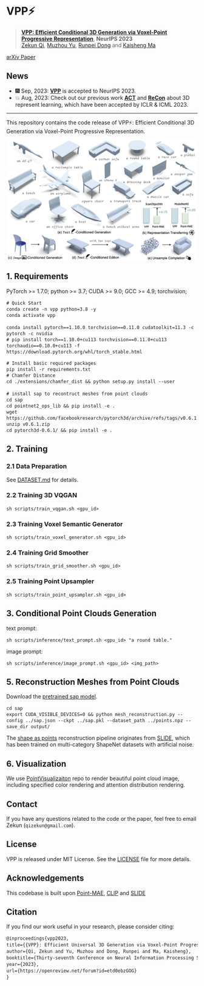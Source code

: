 # VPP⚡

> [**VPP: Efficient Conditional 3D Generation via Voxel-Point Progressive Representation**](https://arxiv.org/abs/2307.16605), **NeurIPS 2023** <br>
> [Zekun Qi](https://scholar.google.com/citations?user=ap8yc3oAAAAJ), [Muzhou Yu](https://github.com/muzhou-yu), [Runpei Dong](https://runpeidong.com/) and [Kaisheng Ma](http://group.iiis.tsinghua.edu.cn/~maks/leader.html) <br>

[arXiv Paper](https://arxiv.org/abs/2307.16605)

## News

- 🎆 Sep, 2023: [**VPP**](https://arxiv.org/abs/2307.16605) is accepted to NeurIPS 2023.
- 💥 Aug, 2023: Check out our previous work [**ACT**](https://arxiv.org/abs/2212.08320) and [**ReCon**](https://arxiv.org/abs/2302.02318) about 3D represent learning, which have been accepted by ICLR & ICML 2023.

----


This repository contains the code release of VPP⚡: Efficient Conditional 3D Generation via Voxel-Point Progressive Representation.

<div  align="center">    
 <img src="./figure/generation.png" width = "1100"  align=center />
</div>

## 1. Requirements
PyTorch >= 1.7.0;
python >= 3.7;
CUDA >= 9.0;
GCC >= 4.9;
torchvision;

```
# Quick Start
conda create -n vpp python=3.8 -y
conda activate vpp

conda install pytorch==1.10.0 torchvision==0.11.0 cudatoolkit=11.3 -c pytorch -c nvidia
# pip install torch==1.10.0+cu113 torchvision==0.11.0+cu113 torchaudio==0.10.0+cu113 -f https://download.pytorch.org/whl/torch_stable.html
```

```
# Install basic required packages
pip install -r requirements.txt
# Chamfer Distance
cd ./extensions/chamfer_dist && python setup.py install --user

# install sap to recontruct meshes from point clouds
cd sap
cd pointnet2_ops_lib && pip install -e .
wget https://github.com/facebookresearch/pytorch3d/archive/refs/tags/v0.6.1.zip
unzip v0.6.1.zip
cd pytorch3d-0.6.1/ && pip install -e .
```

## 2. Training

### 2.1 Data Preparation
See [DATASET.md](./DATASET.md) for details.

### 2.2 Training 3D VQGAN
```
sh scripts/train_vqgan.sh <gpu_id>
```

### 2.3 Training Voxel Semantic Generator
```
sh scripts/train_voxel_generator.sh <gpu_id>
```

### 2.4 Training Grid Smoother
```
sh scripts/train_grid_smoother.sh <gpu_id>
```

### 2.5 Training Point Upsampler
```
sh scripts/train_point_upsampler.sh <gpu_id>
```

## 3. Conditional Point Clouds Generation

text prompt:
```
sh scripts/inference/text_prompt.sh <gpu_id> "a round table."
```

image prompt:
```
sh scripts/inference/image_prompt.sh <gpu_id> <img_path>
```


## 5. Reconstruction Meshes from Point Clouds
Download the [pretrained sap model](https://drive.google.com/file/d/1Ui44qxMueL21REtoeuCBwrdJPmpxegmZ/view?usp=drive_link).
```
cd sap
export CUDA_VISIBLE_DEVICES=0 && python mesh_reconstruction.py --config ../sap.json --ckpt ../sap.pkl --dataset_path ../points.npz --save_dir output/
```
The [shape as points](https://arxiv.org/abs/2106.03452) reconstruction pipeline originates from [SLIDE](https://github.com/SLIDE-3D/SLIDE), which has been trained on multi-category ShapeNet datasets with artificial noise.


## 6. Visualization
We use [PointVisualizaiton](https://github.com/qizekun/PointVisualizaiton) repo to render beautiful point cloud image, including specified color rendering and attention distribution rendering.

## Contact

If you have any questions related to the code or the paper, feel free to email Zekun (`qizekun@gmail.com`). 

## License

VPP is released under MIT License. See the [LICENSE](./LICENSE) file for more details.

## Acknowledgements

This codebase is built upon [Point-MAE](https://github.com/Pang-Yatian/Point-MAE), [CLIP](https://github.com/openai/CLIP) and [SLIDE](https://github.com/SLIDE-3D/SLIDE)

## Citation

If you find our work useful in your research, please consider citing:

```latex
@inproceedings{vpp2023,
title={{VPP}: Efficient Universal 3D Generation via Voxel-Point Progressive Representation},
author={Qi, Zekun and Yu, Muzhou and Dong, Runpei and Ma, Kaisheng},
booktitle={Thirty-seventh Conference on Neural Information Processing Systems},
year={2023},
url={https://openreview.net/forum?id=etd0ebzGOG}
}
```
